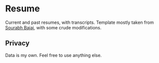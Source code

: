 # Resume

Current and past resumes, with transcripts. Template mostly taken from [Sourabh Bajaj](https://github.com/sb2nov/resume), with some crude modifications. 

## Privacy

Data is my own. Feel free to use anything else. 
